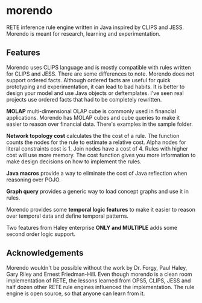 # morendo
RETE inference rule engine written in Java inspired by CLIPS and JESS. Morendo is meant for research, learning and experimentation.

## Features
Morendo uses CLIPS language and is mostly compatible with rules written for CLIPS and JESS. There are some differences to note. Morendo does not support ordered facts. Although ordered facts are useful for quick prototyping and experimentation, it can lead to bad habits. It is better to design your model and use Java objects or deftemplates. I've seen real projects use ordered facts that had to be completely rewritten.

**MOLAP** multi-dimensional OLAP cube is commonly used in financial applications. Morendo has MOLAP cubes and cube queries to make it easier to reason over financial data. There's examples in the sample folder.

**Network topology cost** calculates the the cost of a rule. The function counts the nodes for the rule to estimate a relative cost. Alpha nodes for literal constraints cost is 1.  Join nodes have a cost of 4. Rules with higher cost will use more memory. The cost function gives you more information to make design decisions on how to implement the rules.

**Java macros** provide a way to eliminate the cost of Java reflection when reasoning over POJO.

**Graph query** provides a generic way to load concept graphs and use it in rules.

Morendo provides some **temporal logic features** to make it easier to reason over temporal data and define temporal patterns.

Two features from Haley enterprise **ONLY and MULTIPLE** adds some second order logic support.

## Acknowledgements
Morendo wouldn't be possible without the work by Dr. Forgy, Paul Haley, Gary Riley and Ernest Friedman-Hill. Even though morendo is a clean room implementation of RETE, the lessons learned from OPS5, CLIPS, JESS and half dozen other RETE rule engines influenced the implementation. The rule engine is open source, so that anyone can learn from it.
